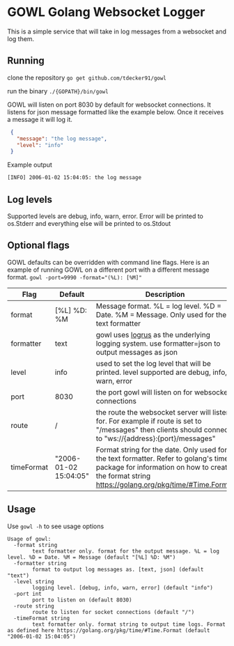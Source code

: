 # GOWL Golang Websocket Logger
This is a simple service that will take in log messages from a websocket and log them.

## Running
clone the repository
`go get github.com/tdecker91/gowl`

run the binary
`./{GOPATH}/bin/gowl`

GOWL will listen on port 8030 by default for websocket connections. It listens for json message formatted like the example below. Once it receives a message it will log it. 

```json
 {
   "message": "the log message",
   "level": "info"
 }
```

Example output
```bash
[INFO] 2006-01-02 15:04:05: the log message
```

## Log levels
Supported levels are debug, info, warn, error. Error will be printed to os.Stderr and everything else will be printed to os.Stdout

## Optional flags
GOWL defaults can be overridden with command line flags. Here is an example of running GOWL on a different port with a different message format.
`gowl -port=9990 -format="(%L): [%M]"`

| Flag  | Default | Description |
| ----- | ------- | ----------- |
| format | [%L] %D: %M | Message format. %L = log level. %D = Date. %M = Message. Only used for the text formatter |
| formatter | text | gowl uses [logrus](https://github.com/sirupsen/logrus) as the underlying logging system. use formatter=json to output messages as json |
| level | info | used to set the log level that will be printed. level supported are debug, info, warn, error |
| port | 8030 | the port gowl will listen on for websocket connections |
| route | / | the route the websocket server will listen for. For example if route is set to "/messages" then clients should connect to "ws://{address}:{port}/messages" |
| timeFormat | "2006-01-02 15:04:05" | Format string for the date. Only used for the text formatter. Refer to golang's time package for information on how to create the format string https://golang.org/pkg/time/#Time.Format |

## Usage
Use `gowl -h` to see usage options

```
Usage of gowl:
  -format string
    	text formatter only. format for the output message. %L = log level. %D = Date. %M = Message (default "[%L] %D: %M")
  -formatter string
    	format to output log messages as. [text, json] (default "text")
  -level string
    	logging level. [debug, info, warn, error] (default "info")
  -port int
    	port to listen on (default 8030)
  -route string
    	route to listen for socket connections (default "/")
  -timeFormat string
    	text formatter only. format string to output time logs. Format as defined here https://golang.org/pkg/time/#Time.Format (default "2006-01-02 15:04:05")
```
